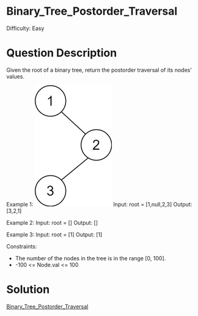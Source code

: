 
# Binary_Tree_Postorder_Traversal

Difficulty: Easy

# Question Description

Given the root of a binary tree, return the postorder traversal of its nodes' values.

Example 1:
![alt text](image.png)
Input: root = [1,null,2,3]
Output: [3,2,1]

Example 2:
Input: root = []
Output: []

Example 3:
Input: root = [1]
Output: [1]

Constraints:

- The number of the nodes in the tree is in the range [0, 100].
- -100 <= Node.val <= 100

# Solution

[Binary_Tree_Postorder_Traversal]([145]Binary_Tree_Postorder_Traversal.py)
    
    